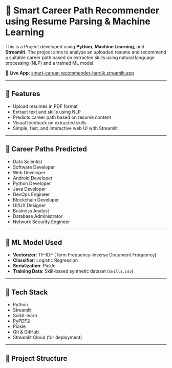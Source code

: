# 🎯 Smart Career Path Recommender using Resume Parsing & Machine Learning

This is a Project developed using **Python**, **Machine Learning**, and **Streamlit**. The project aims to analyze an uploaded resume and recommend a suitable career path based on extracted skills using natural language processing (NLP) and a trained ML model.

🔗 **Live App**: [smart-career-recommender-hardik.streamlit.app](https://smart-career-recommender-hardik.streamlit.app/)

---

## 🚀 Features

- Upload resumes in PDF format
- Extract text and skills using NLP
- Predicts career path based on resume content
- Visual feedback on extracted skills
- Simple, fast, and interactive web UI with Streamlit

---

## 🧠 Career Paths Predicted

- Data Scientist  
- Software Developer  
- Web Developer  
- Android Developer  
- Python Developer  
- Java Developer  
- DevOps Engineer  
- Blockchain Developer  
- UI/UX Designer  
- Business Analyst  
- Database Administrator  
- Network Security Engineer

---

## 🧪 ML Model Used

- **Vectorizer**: TF-IDF (Term Frequency–Inverse Document Frequency)
- **Classifier**: Logistic Regression
- **Serialization**: Pickle
- **Training Data**: Skill-based synthetic dataset (`skills.csv`)

---

## 💼 Tech Stack

- Python
- Streamlit
- Scikit-learn
- PyPDF2
- Pickle
- Git & GitHub
- Streamlit Cloud (for deployment)

---

## 📁 Project Structure

